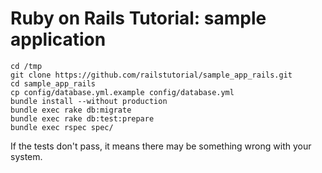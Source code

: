 # Ruby on Rails Tutorial: sample application

    cd /tmp
    git clone https://github.com/railstutorial/sample_app_rails.git
    cd sample_app_rails
    cp config/database.yml.example config/database.yml
    bundle install --without production
    bundle exec rake db:migrate
    bundle exec rake db:test:prepare
    bundle exec rspec spec/

If the tests don't pass, it means there may be something wrong with your system.
